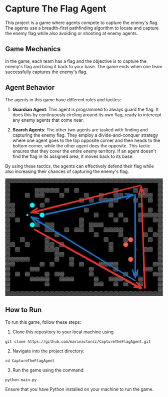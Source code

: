 # Capture The Flag Agent

This project is a game where agents compete to capture the enemy's flag. The agents use a breadth-first pathfinding algorithm to locate and capture the enemy flag while also avoiding or shooting at enemy agents.

## Game Mechanics

In the game, each team has a flag and the objective is to capture the enemy's flag and bring it back to your base. The game ends when one team successfully captures the enemy's flag.

## Agent Behavior

The agents in this game have different roles and tactics:

1. **Guardian Agent**: This agent is programmed to always guard the flag. It does this by continuously circling around its own flag, ready to intercept any enemy agents that come near.

2. **Search Agents**: The other two agents are tasked with finding and capturing the enemy flag. They employ a divide-and-conquer strategy where one agent goes to the top opposite corner and then heads to the bottom corner, while the other agent does the opposite. This tactic ensures that they cover the entire enemy territory. If an agent doesn't find the flag in its assigned area, it moves back to its base.

By using these tactics, the agents can effectively defend their flag while also increasing their chances of capturing the enemy's flag.

![Agent behavior](screenshot.png)

## How to Run

To run this game, follow these steps:

1. Clone this repository to your local machine using

```
git clone https://github.com/marinactonci/CaptureTheFlagAgent.git
```

2. Navigate into the project directory:

```
cd CaptureTheFlagAgent
```

3. Run the game using the command:

```
python main.py
```

Ensure that you have Python installed on your machine to run the game.
